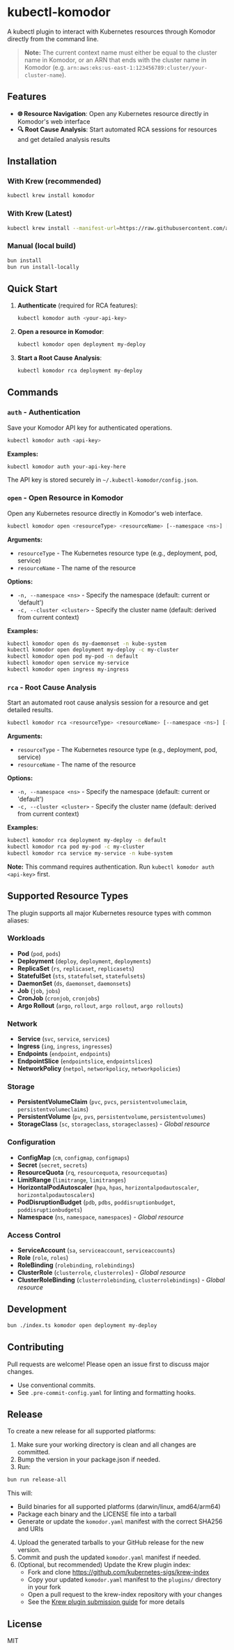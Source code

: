 # kubectl-komodor

A kubectl plugin to interact with Kubernetes resources through Komodor directly from the command line.

> **Note:** The current context name must either be equal to the cluster name in Komodor, or an ARN that ends with the cluster name in Komodor (e.g. `arn:aws:eks:us-east-1:123456789:cluster/your-cluster-name`).

## Features

- **🌐 Resource Navigation**: Open any Kubernetes resource directly in Komodor's web interface
- **🔍 Root Cause Analysis**: Start automated RCA sessions for resources and get detailed analysis results

## Installation

### With Krew (recommended)

```sh
kubectl krew install komodor
```

### With Krew (Latest)
```sh
kubectl krew install --manifest-url=https://raw.githubusercontent.com/amitlin/kubectl-komodor/refs/heads/main/komodor.yaml
```

### Manual (local build)

```sh
bun install
bun run install-locally
```

## Quick Start

1. **Authenticate** (required for RCA features):
   ```sh
   kubectl komodor auth <your-api-key>
   ```

2. **Open a resource in Komodor**:
   ```sh
   kubectl komodor open deployment my-deploy
   ```

3. **Start a Root Cause Analysis**:
   ```sh
   kubectl komodor rca deployment my-deploy
   ```

## Commands

### `auth` - Authentication

Save your Komodor API key for authenticated operations.

```sh
kubectl komodor auth <api-key>
```

**Examples:**
```sh
kubectl komodor auth your-api-key-here
```

The API key is stored securely in `~/.kubectl-komodor/config.json`.

### `open` - Open Resource in Komodor

Open any Kubernetes resource directly in Komodor's web interface.

```sh
kubectl komodor open <resourceType> <resourceName> [--namespace <ns>] [--cluster <cluster>]
```

**Arguments:**
- `resourceType` - The Kubernetes resource type (e.g., deployment, pod, service)
- `resourceName` - The name of the resource

**Options:**
- `-n, --namespace <ns>` - Specify the namespace (default: current or 'default')
- `-c, --cluster <cluster>` - Specify the cluster name (default: derived from current context)

**Examples:**
```sh
kubectl komodor open ds my-daemonset -n kube-system
kubectl komodor open deployment my-deploy -c my-cluster
kubectl komodor open pod my-pod -n default
kubectl komodor open service my-service
kubectl komodor open ingress my-ingress
```

### `rca` - Root Cause Analysis

Start an automated root cause analysis session for a resource and get detailed results.

```sh
kubectl komodor rca <resourceType> <resourceName> [--namespace <ns>] [--cluster <cluster>]
```

**Arguments:**
- `resourceType` - The Kubernetes resource type (e.g., deployment, pod, service)
- `resourceName` - The name of the resource

**Options:**
- `-n, --namespace <ns>` - Specify the namespace (default: current or 'default')
- `-c, --cluster <cluster>` - Specify the cluster name (default: derived from current context)

**Examples:**
```sh
kubectl komodor rca deployment my-deploy -n default
kubectl komodor rca pod my-pod -c my-cluster
kubectl komodor rca service my-service -n kube-system
```

**Note:** This command requires authentication. Run `kubectl komodor auth <api-key>` first.

## Supported Resource Types

The plugin supports all major Kubernetes resource types with common aliases:

### Workloads
- **Pod** (`pod`, `pods`)
- **Deployment** (`deploy`, `deployment`, `deployments`)
- **ReplicaSet** (`rs`, `replicaset`, `replicasets`)
- **StatefulSet** (`sts`, `statefulset`, `statefulsets`)
- **DaemonSet** (`ds`, `daemonset`, `daemonsets`)
- **Job** (`job`, `jobs`)
- **CronJob** (`cronjob`, `cronjobs`)
- **Argo Rollout** (`argo`, `rollout`, `argo rollout`, `argo rollouts`)

### Network
- **Service** (`svc`, `service`, `services`)
- **Ingress** (`ing`, `ingress`, `ingresses`)
- **Endpoints** (`endpoint`, `endpoints`)
- **EndpointSlice** (`endpointslice`, `endpointslices`)
- **NetworkPolicy** (`netpol`, `networkpolicy`, `networkpolicies`)

### Storage
- **PersistentVolumeClaim** (`pvc`, `pvcs`, `persistentvolumeclaim`, `persistentvolumeclaims`)
- **PersistentVolume** (`pv`, `pvs`, `persistentvolume`, `persistentvolumes`)
- **StorageClass** (`sc`, `storageclass`, `storageclasses`) - *Global resource*

### Configuration
- **ConfigMap** (`cm`, `configmap`, `configmaps`)
- **Secret** (`secret`, `secrets`)
- **ResourceQuota** (`rq`, `resourcequota`, `resourcequotas`)
- **LimitRange** (`limitrange`, `limitranges`)
- **HorizontalPodAutoscaler** (`hpa`, `hpas`, `horizontalpodautoscaler`, `horizontalpodautoscalers`)
- **PodDisruptionBudget** (`pdb`, `pdbs`, `poddisruptionbudget`, `poddisruptionbudgets`)
- **Namespace** (`ns`, `namespace`, `namespaces`) - *Global resource*

### Access Control
- **ServiceAccount** (`sa`, `serviceaccount`, `serviceaccounts`)
- **Role** (`role`, `roles`)
- **RoleBinding** (`rolebinding`, `rolebindings`)
- **ClusterRole** (`clusterrole`, `clusterroles`) - *Global resource*
- **ClusterRoleBinding** (`clusterrolebinding`, `clusterrolebindings`) - *Global resource*

## Development

```sh
bun ./index.ts komodor open deployment my-deploy
```

## Contributing

Pull requests are welcome! Please open an issue first to discuss major changes.

- Use conventional commits.
- See `.pre-commit-config.yaml` for linting and formatting hooks.

## Release

To create a new release for all supported platforms:

1. Make sure your working directory is clean and all changes are committed.
2. Bump the version in your package.json if needed.
3. Run:

```sh
bun run release-all
```

This will:

- Build binaries for all supported platforms (darwin/linux, amd64/arm64)
- Package each binary and the LICENSE file into a tarball
- Generate or update the `komodor.yaml` manifest with the correct SHA256 and URIs

4. Upload the generated tarballs to your GitHub release for the new version.
5. Commit and push the updated `komodor.yaml` manifest if needed.
6. (Optional, but recommended) Update the Krew plugin index:
   - Fork and clone https://github.com/kubernetes-sigs/krew-index
   - Copy your updated `komodor.yaml` manifest to the `plugins/` directory in your fork
   - Open a pull request to the krew-index repository with your changes
   - See the [Krew plugin submission guide](https://krew.sigs.k8s.io/docs/developer-guide/release/) for more details

## License

MIT
